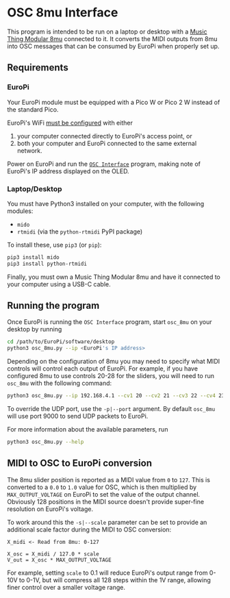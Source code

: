 # OSC 8mu Interface

This program is intended to be run on a laptop or desktop with a
[Music Thing Modular 8mu](https://www.musicthing.co.uk/8mu_page/)
connected to it.  It converts the MIDI outputs from 8mu into OSC
messages that can be consumed by EuroPi when properly set up.

## Requirements

### EuroPi

Your EuroPi module must be equipped with a Pico W or Pico 2 W instead
of the standard Pico.

EuroPi's WiFi [must be configured](/software/CONFIGURATION.md#wifi-connection)
with either
1. your computer connected directly to EuroPi's access point, or
2. both your computer and EuroPi connected to the same external network.

Power on EuroPi and run the [`OSC Interface`](/software/contrib/osc_control.md)
program, making note of EuroPi's IP address displayed on the OLED.

### Laptop/Desktop

You must have Python3 installed on your computer, with the following
modules:
- `mido`
- `rtmidi` (via the `python-rtmidi` PyPI package)

To install these, use `pip3` (or `pip`):
```bash
pip3 install mido
pip3 install python-rtmidi
```

Finally, you must own a Music Thing Modular 8mu and have it connected to
your computer using a USB-C cable.

## Running the program

Once EuroPi is running the `OSC Interface` program, start `osc_8mu`
on your desktop by running
```bash
cd /path/to/EuroPi/software/desktop
python3 osc_8mu.py --ip <EuroPi's IP address>
```

Depending on the configuration of 8mu you may need to specify what MIDI
controls will control each output of EuroPi.  For example, if you have
configured 8mu to use controls 20-28 for the sliders, you will need
to run `osc_8mu` with the following command:
```bash
python3 osc_8mu.py --ip 192.168.4.1 --cv1 20 --cv2 21 --cv3 22 --cv4 23 --cv5 24 --cv6 24
```

To override the UDP port, use the `-p|--port` argument. By default `osc_8mu` will use
port 9000 to send UDP packets to EuroPi.

For more information about the available parameters, run
```bash
python3 osc_8mu.py --help
```

## MIDI to OSC to EuroPi conversion

The 8mu slider position is reported as a MIDI value from `0` to `127`. This is converted
to a `0.0` to `1.0` value for OSC, which is then multiplied by `MAX_OUTPUT_VOLTAGE` on
EuroPi to set the value of the output channel. Obviously 128 positions in the MIDI source
doesn't provide super-fine resolution on EuroPi's voltage.

To work around this the `-s|--scale` parameter can be set to provide an additional
scale factor during the MIDI to OSC conversion:

```
X_midi <- Read from 8mu: 0-127

X_osc = X_midi / 127.0 * scale
V_out = X_osc * MAX_OUTPUT_VOLTAGE
```

For example, setting `scale` to 0.1 will reduce EuroPi's output range from 0-10V
to 0-1V, but will compress all 128 steps within the 1V range, allowing finer control
over a smaller voltage range.

